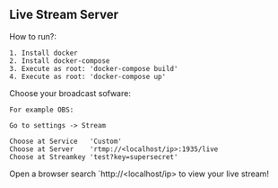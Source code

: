 ## Live Stream Server

How to run?:

    1. Install docker 
    2. Install docker-compose
    3. Execute as root: 'docker-compose build'
    4. Execute as root: 'docker-compose up'

Choose your broadcast sofware:

    For example OBS:
    
    Go to settings -> Stream 

    Choose at Service   'Custom'
    Choose at Server    'rtmp://<localhost/ip>:1935/live
    Choose at Streamkey 'test?key=supersecret'

Open a browser search `http://<localhost/ip> to view your live stream!